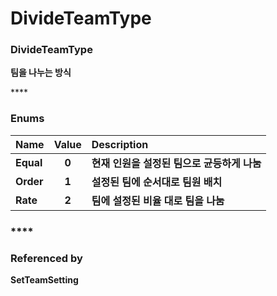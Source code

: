 # DivideTeamType

### **DivideTeamType**

**팀을 나누는 방식**  
  


\*\*\*\*

### **Enums**

| **Name** | **Value** | **Description** |
| :--- | :---: | :--- |
| **Equal** | **0** | **현재 인원을 설정된 팀으로 균등하게 나눔** |
| **Order** | **1** | **설정된 팀에 순서대로 팀원 배치** |
| **Rate** | **2** | **팀에 설정된 비율 대로 팀을 나눔** |

### \*\*\*\*

### **Referenced by**

**SetTeamSetting**  


